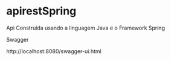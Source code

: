 # apirestSpring
Api Construída usando a linguagem Java e o Framework Spring


Swagger

http://localhost:8080/swagger-ui.html
